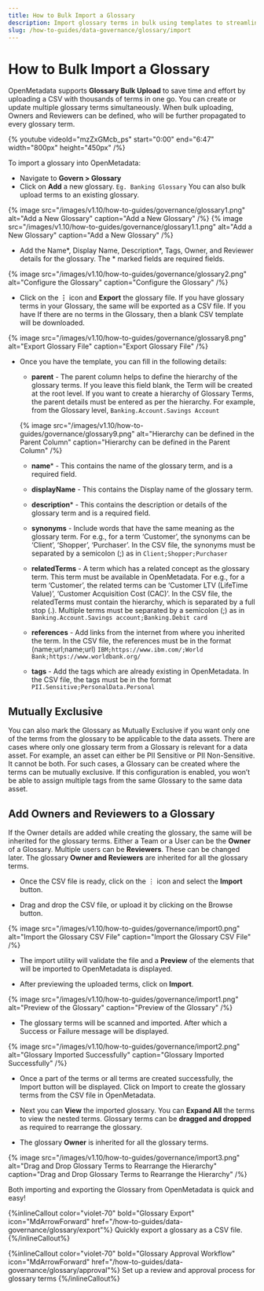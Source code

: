 ```yaml
---
title: How to Bulk Import a Glossary
description: Import glossary terms in bulk using templates to streamline setup, migration, and cross-system integration.
slug: /how-to-guides/data-governance/glossary/import
---
```


# How to Bulk Import a Glossary

OpenMetadata supports **Glossary Bulk Upload** to save time and effort by uploading a CSV with thousands of terms in one go. You can create or update multiple glossary terms simultaneously. When bulk uploading, Owners and Reviewers can be defined, who will be further propagated to every glossary term.

{% youtube videoId="mzZxGMcb_ps" start="0:00" end="6:47" width="800px" height="450px" /%}

To import a glossary into OpenMetadata:
- Navigate to **Govern > Glossary**
- Click on **Add** a new glossary. `Eg. Banking Glossary`
You can also bulk upload terms to an existing glossary.

{% image
src="/images/v1.10/how-to-guides/governance/glossary1.png"
alt="Add a New Glossary"
caption="Add a New Glossary"
/%}
{% image
src="/images/v1.10/how-to-guides/governance/glossary1.1.png"
alt="Add a New Glossary"
caption="Add a New Glossary"
/%}

- Add the Name*, Display Name, Description*, Tags, Owner, and Reviewer details for the glossary. The * marked fields are required fields.

{% image
src="/images/v1.10/how-to-guides/governance/glossary2.png"
alt="Configure the Glossary"
caption="Configure the Glossary"
/%}

- Click on the **⋮** icon and **Export** the glossary file. If you have glossary terms in your Glossary, the same will be exported as a CSV file. If you have If there are no terms in the Glossary, then a blank CSV template will be downloaded.

{% image
src="/images/v1.10/how-to-guides/governance/glossary8.png"
alt="Export Glossary File"
caption="Export Glossary File"
/%}

- Once you have the template, you can fill in the following details:
  - **parent** - The parent column helps to define the hierarchy of the glossary terms. If you leave this field blank, the Term will be created at the root level. If you want to create a hierarchy of Glossary Terms, the parent details must be entered as per the hierarchy. For example, from the Glossary level, `Banking.Account.Savings Account`

  {% image
  src="/images/v1.10/how-to-guides/governance/glossary9.png"
  alt="Hierarchy can be defined in the Parent Column"
  caption="Hierarchy can be defined in the Parent Column"
  /%}
  - **name*** - This contains the name of the glossary term, and is a required field.

  - **displayName** - This contains the Display name of the glossary term.

  - **description*** - This contains the description or details of the glossary term and is a required field.

  - **synonyms** - Include words that have the same meaning as the glossary term. For e.g., for a term ‘Customer’, the synonyms can be ‘Client’, ‘Shopper’, ‘Purchaser’. In the CSV file, the synonyms must be separated by a semicolon (;) as in `Client;Shopper;Purchaser`

  - **relatedTerms** - A term which has a related concept as the glossary term. This term must be available in OpenMetadata. For e.g., for a term ‘Customer’, the related terms can be ‘Customer LTV (LifeTime Value)’, ‘Customer Acquisition Cost (CAC)’. In the CSV file, the relatedTerms must contain the hierarchy, which is separated by a full stop (.). Multiple terms must be separated by a semicolon (;) as in `Banking.Account.Savings account;Banking.Debit card`
  - **references** - Add links from the internet from where you inherited the term. In the CSV file, the references must be in the format (name;url;name;url) `IBM;https://www.ibm.com/;World Bank;https://www.worldbank.org/`
  - **tags** - Add the tags which are already existing in OpenMetadata. In the CSV file, the tags must be in the format `PII.Sensitive;PersonalData.Personal`

## Mutually Exclusive

You can also mark the Glossary as Mutually Exclusive if you want only one of the terms from the glossary to be applicable to the data assets. There are cases where only one glossary term from a Glossary is relevant for a data asset. For example, an asset can either be PII Sensitive or PII Non-Sensitive. It cannot be both. For such cases, a Glossary can be created where the terms can be mutually exclusive. If this configuration is enabled, you won’t be able to assign multiple tags from the same Glossary to the same data asset.

## Add Owners and Reviewers to a Glossary

If the Owner details are added while creating the glossary, the same will be inherited for the glossary terms. Either a Team or a  User can be the **Owner** of a Glossary. Multiple users can be **Reviewers**. These can be changed later. The glossary **Owner and Reviewers** are inherited for all the glossary terms.

- Once the CSV file is ready, click on the ⋮ icon and select the **Import** button.

- Drag and drop the CSV file, or upload it by clicking on the Browse button.

{% image
src="/images/v1.10/how-to-guides/governance/import0.png"
alt="Import the Glossary CSV File"
caption="Import the Glossary CSV File"
/%}

- The import utility will validate the file and a **Preview** of the elements that will be imported to OpenMetadata is displayed.

- After previewing the uploaded terms, click on **Import**.

{% image
src="/images/v1.10/how-to-guides/governance/import1.png"
alt="Preview of the Glossary"
caption="Preview of the Glossary"
/%}

- The glossary terms will be scanned and imported. After which a Success or Failure message will be displayed.

{% image
src="/images/v1.10/how-to-guides/governance/import2.png"
alt="Glossary Imported Successfully"
caption="Glossary Imported Successfully"
/%}

- Once a part of the terms or all terms are created successfully, the Import button will be displayed. Click on Import to create the glossary terms from the CSV file in OpenMetadata.

- Next you can **View** the imported glossary. You can **Expand All** the terms to view the nested terms. Glossary terms can be **dragged and dropped** as required to rearrange the glossary. 

- The glossary **Owner** is inherited for all the glossary terms.

{% image
src="/images/v1.10/how-to-guides/governance/import3.png"
alt="Drag and Drop Glossary Terms to Rearrange the Hierarchy"
caption="Drag and Drop Glossary Terms to Rearrange the Hierarchy"
/%}

Both importing and exporting the Glossary from OpenMetadata is quick and easy!

{%inlineCallout
  color="violet-70"
  bold="Glossary Export"
  icon="MdArrowForward"
  href="/how-to-guides/data-governance/glossary/export"%}
  Quickly export a glossary as a CSV file.
{%/inlineCallout%}

{%inlineCallout
  color="violet-70"
  bold="Glossary Approval Workflow"
  icon="MdArrowForward"
  href="/how-to-guides/data-governance/glossary/approval"%}
  Set up a review and approval process for glossary terms
{%/inlineCallout%}